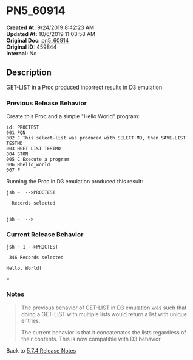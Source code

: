 # PN5_60914

**Created At:** 9/24/2019 8:42:23 AM  
**Updated At:** 10/6/2019 11:03:58 AM  
**Original Doc:** [pn5_60914](https://docs.jbase.com/75024-5-7-4-release-notes/pn5_60914)  
**Original ID:** 459844  
**Internal:** No  

## Description

GET-LIST in a Proc produced incorrect results in D3 emulation

### Previous Release Behavior

Create this Proc and a simple "Hello World" program:

```
id: PROCTEST
001 PQN
002 C This select-list was produced with SELECT MD, then SAVE-LIST TESTMD
003 HGET-LIST TESTMD
004 STON
005 C Execute a program
006 Hhello_world
007 P
```

Running the Proc in D3 emulation produced this result:

```
jsh ~  -->PROCTEST

  Records selected


jsh ~  -->
```

### Current Release Behavior

```
jsh ~ 1 -->PROCTEST

 346 Records selected

Hello, World!

>
```

### Notes

>The previous behavior of GET-LIST in D3 emulation was such that doing a GET-LIST with multiple lists would return a list with unique entries.
>
>The current behavior is that it concatenates the lists regardless of their contents. This is now compatible with D3 behavior.

Back to [5.7.4 Release Notes](./../README.md)

